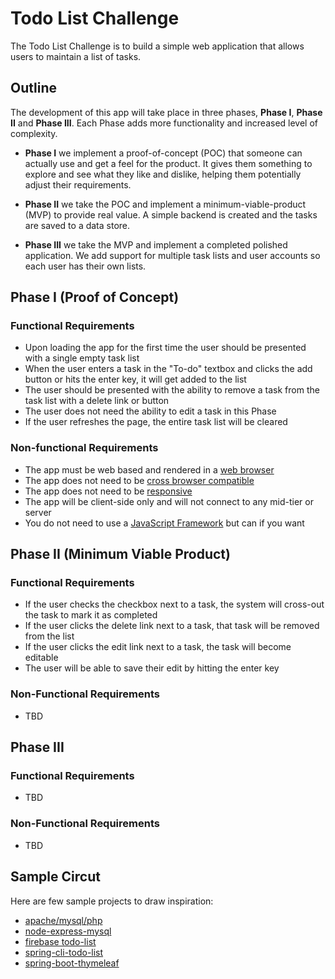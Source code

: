 # Todo List Challenge

The Todo List Challenge is to build a simple web application that allows users to maintain a list of tasks. 

## Outline

The development of this app will take place in three phases, **Phase I**, **Phase II** and **Phase III**. Each Phase adds more functionality and increased level of complexity.

* **Phase I** we implement a proof-of-concept (POC) that someone can actually use and get a feel for the product. It gives them something to explore and see what they like and dislike, helping them potentially adjust their requirements. 

* **Phase II** we take the POC and implement a minimum-viable-product (MVP) to provide real value. A simple backend is created and the tasks are saved to a data store. 

* **Phase III** we take the MVP and implement a completed polished application. We add support for multiple task lists and user accounts so each user has their own lists. 

## Phase I (Proof of Concept)

### Functional Requirements

* Upon loading the app for the first time the user should be presented with a single empty task list
* When the user enters a task in the "To-do" textbox and clicks the add button or hits the enter key, it will get added to the list
* The user should be presented with the ability to remove a task from the task list with a delete link or button
* The user does not need the ability to edit a task in this Phase
* If the user refreshes the page, the entire task list will be cleared

### Non-functional Requirements
* The app must be web based and rendered in a [web browser](https://en.wikipedia.org/wiki/Web_browser)
* The app does not need to be [cross browser compatible](https://medium.com/@sarahelson81/what-is-cross-browser-compatibility-and-why-we-need-it-b41423c3501a)
* The app does not need to be [responsive](https://medium.com/swlh/everything-you-need-to-know-about-responsive-web-design-54c2059a7e99)
* The app will be client-side only and will not connect to any mid-tier or server
* You do not need to use a [JavaScript Framework](https://raygun.com/blog/popular-javascript-frameworks/) but can if you want

## Phase II (Minimum Viable Product)

### Functional Requirements
* If the user checks the checkbox next to a task, the system will cross-out the task to mark it as completed
* If the user clicks the delete link next to a task, that task will be removed from the list
* If the user clicks the edit link next to a task, the task will become editable
* The user will be able to save their edit by hitting the enter key

### Non-Functional Requirements

* TBD

## Phase III

### Functional Requirements

* TBD

### Non-Functional Requirements

* TBD

## Sample Circut

Here are few sample projects to draw inspiration:

* [apache/mysql/php](https://github.com/JahnelGroup/php-samples/tree/master/apache-mysql-php)
* [node-express-mysql](https://github.com/JahnelGroup/nodejs-samples/tree/master/node-express-mysql)
* [firebase todo-list](https://github.com/JahnelGroup/firebase-samples/tree/master/todo-list)
* [spring-cli-todo-list](https://github.com/JahnelGroup/spring-cli-samples)
* [spring-boot-thymeleaf](https://github.com/JahnelGroup/spring-boot-samples/tree/master/spring-boot-thymeleaf)
